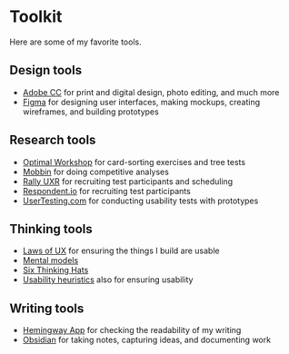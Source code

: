 # Toolkit
Here are some of my favorite tools.

## Design tools
- [Adobe CC](https://www.adobe.com/creativecloud.html) for print and digital design, photo editing, and much more
- [Figma](https://www.figma.com/) for designing user interfaces, making mockups, creating wireframes, and building prototypes

## Research tools
- [Optimal Workshop](https://www.optimalworkshop.com/) for card-sorting exercises and tree tests
- [Mobbin](https://mobbin.com/) for doing competitive analyses
- [Rally UXR](https://www.rallyuxr.com/) for recruiting test participants and scheduling
- [Respondent.io](https://www.respondent.io/) for recruiting test participants
- [UserTesting.com](https://www.usertesting.com/) for conducting usability tests with prototypes

## Thinking tools
- [Laws of UX](https://lawsofux.com/) for ensuring the things I build are usable
- [Mental models](https://fs.blog/mental-models/) 
- [Six Thinking Hats](https://www.debonogroup.com/services/core-programs/six-thinking-hats/)
- [Usability heuristics](https://www.nngroup.com/articles/ten-usability-heuristics/) also for ensuring usability

## Writing tools
- [Hemingway App](https://hemingwayapp.com/) for checking the readability of my writing
- [Obsidian](https://obsidian.md/) for taking notes, capturing ideas, and documenting work